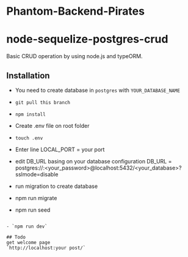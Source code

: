 # Phantom-Backend-Pirates


# node-sequelize-postgres-crud

Basic CRUD operation by using node.js and typeORM.

## Installation

- You need to create database in `postgres` with `YOUR_DATABASE_NAME`
- `git pull this branch`
- `npm install`

- Create .env file on root folder
- `touch .env`

- Enter line
LOCAL_PORT = your port 
- edit DB_URL basing on your database configuration
DB_URL = postgres://<username>:<your_password>@localhost:5432/<your_database>?sslmode=disable

- run migration to create database

- npm run migrate
- npm run seed
```

- `npm run dev`

## Todo
get welcome page
`http://localhost:your post/`

